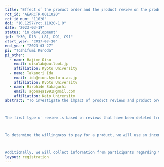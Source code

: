 ```yaml
---
title: "Effect of the product order and the product review on the product choice."
rct_id: "AEARCTR-0011020"
rct_id_num: "11020"
doi: "10.1257/rct.11020-1.0"
date: "2023-03-19"
status: "in_development"
jel: "M30, D18 , L81, D91, C91"
start_year: "2023-03-20"
end_year: "2023-03-27"
pi: "Toshifumi Kuroda"
pi_other:
  - name: Hajime Oiso
    email: oisolab@outlook.jp
    affiliation: Kyoto University
  - name: Takanori Ida
    email: ida@econ.kyoto-u.ac.jp
    affiliation: Kyoto University
  - name: Hirohide Sakaguchi
    email: agonaga1991@gmail.com
    affiliation: Keio University
abstract: "To investigate the impact of product reviews and product orders on consumer behavior in online retail, we will recruit 5,000 participants for the experimental websites designed to simulate an online retail store. We will assign several treatments to investigate the effect of information on consumer behavior, including two types of user reviews, three types of product orders, three types of review orders, two-sided information provisions, and a warning message against the existence of incorrect or misleading reviews.

The first type of review is based on reviews that have been deleted from an online retail website, while the other type of review is based on reviews that have not been deleted. We will sort the order of products by user rating for products, by the number of user ratings for products, and by random. We will sort the order of reviews by user rating for reviews, by newest, and by random.

To determine the willingness to pay for a product, we will use an incentive-compatible questionnaire.

Additionally, we will collect information from participants regarding their experience with online retailing, their level of trust in online retailing, risk attitudes, information-seeking attitudes, participating environments, impressions of our experimental websites, and socio-demographic characteristics. We will also record click log data from our experimental websites. Using this information, we will estimate the treatment effect of information structure on consumer behavior, the effect of the information on the consumer surplus, search cost, information processing costs, and the prior for the goods to better understand the treatment effect."
layout: registration
---
```


